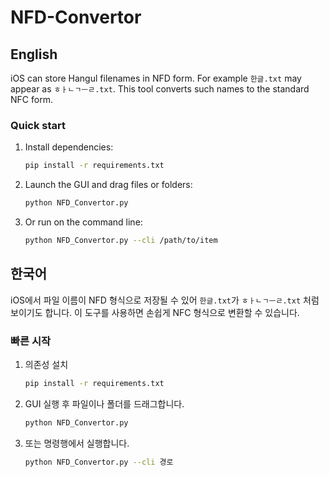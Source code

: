 # NFD-Convertor

## English

iOS can store Hangul filenames in NFD form. For example `한글.txt` may appear
as `ㅎㅏㄴㄱㅡㄹ.txt`. This tool converts such names to the standard NFC form.

### Quick start
1. Install dependencies:
   ```bash
   pip install -r requirements.txt
   ```
2. Launch the GUI and drag files or folders:
   ```bash
   python NFD_Convertor.py
   ```
3. Or run on the command line:
   ```bash
   python NFD_Convertor.py --cli /path/to/item
   ```

## 한국어

iOS에서 파일 이름이 NFD 형식으로 저장될 수 있어 `한글.txt`가 `ㅎㅏㄴㄱㅡㄹ.txt`
처럼 보이기도 합니다. 이 도구를 사용하면 손쉽게 NFC 형식으로 변환할 수
있습니다.

### 빠른 시작
1. 의존성 설치
   ```bash
   pip install -r requirements.txt
   ```
2. GUI 실행 후 파일이나 폴더를 드래그합니다.
   ```bash
   python NFD_Convertor.py
   ```
3. 또는 명령행에서 실행합니다.
   ```bash
   python NFD_Convertor.py --cli 경로
   ```
